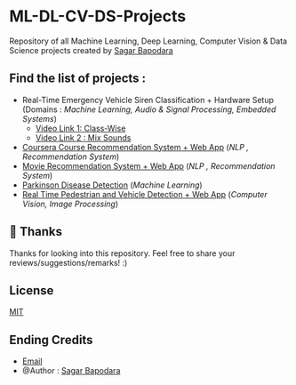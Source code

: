 # ML-DL-CV-DS-Projects
Repository of all Machine Learning, Deep Learning, Computer Vision & Data Science projects created by [Sagar Bapodara](https://github.com/SagarBapodara)

## Find the list of projects : 
- Real-Time Emergency Vehicle Siren Classification + Hardware Setup (Domains : _Machine Learning, Audio & Signal Processing, Embedded Systems_)
  - [Video Link 1: Class-Wise](https://youtu.be/BU2QcO9rdwo)
  - [Video Link 2 : Mix Sounds](https://youtu.be/biVnwWRy6jA)
- [Coursera Course Recommendation System + Web App](https://github.com/SagarBapodara/Coursera-Course-Recommendation-System) (_NLP , Recommendation System_)
- [Movie Recommendation System + Web App](https://github.com/SagarBapodara/movie-recommender) (_NLP , Recommendation System_)
- [Parkinson Disease Detection](https://github.com/SagarBapodara/Parkison_Disease_Detection_ML) (_Machine Learning_)
- [Real Time Pedestrian and Vehicle Detection + Web App](https://github.com/SagarBapodara/Real-Time-Pedestrian-and-Vehicle-Detection-using-Computer-Vision) (_Computer Vision, Image Processing_)

## 🚀 Thanks

Thanks for looking into this repository. Feel free to share your reviews/suggestions/remarks! :)

## License

[MIT](https://choosealicense.com/licenses/mit/)

## Ending Credits
- [Email](mailto:sagarbapodara2000@gmail.com)
- @Author : [Sagar Bapodara](https://www.linkedin.com/in/sagar-bapodara/)

